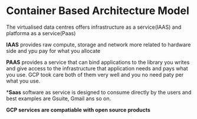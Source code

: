 # Container Based Architecture Model

The virtualised data centres offers infrastructure as a service(IAAS) and platforma as a service(Paas)

**IAAS** provides raw compute, storage and network more related to hardware side and ypu pay for what you allocate

**PAAS** provides a service that can bind applications to the library you writes and give access to the infrastructure that application needs and pays what you use. 
GCP took care both of them very well and you no need paty per what you use. 

***Saas** software as service is designed to consume directly by the users and best examples are Gsuite, Gmail ans so on.

**GCP services are compatiable with open source products**



